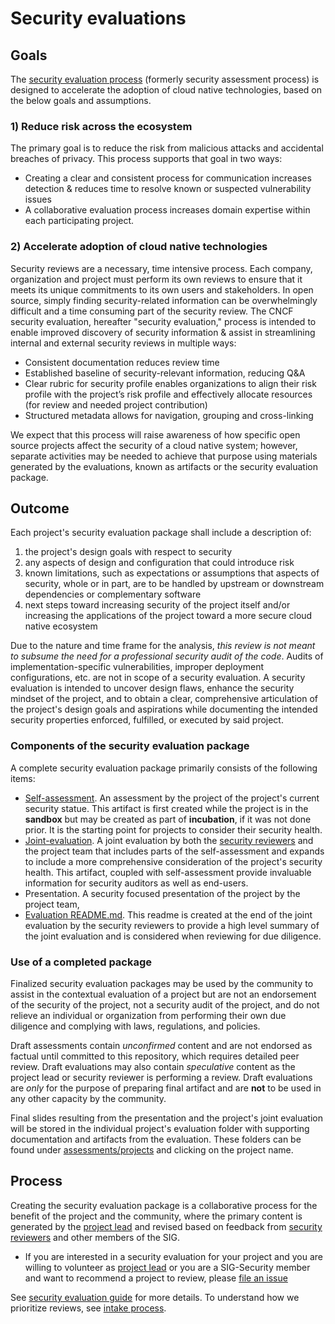 # Security evaluations

## Goals

The [security evaluation process](guide) (formerly security assessment process)
is designed to accelerate the adoption of cloud native technologies, based on
the below goals and assumptions.

### 1) Reduce risk across the ecosystem

The primary goal is to reduce the risk from malicious attacks and accidental
breaches of privacy. This process supports that goal in two ways:

   * Creating a clear and consistent process for communication increases detection &
     reduces time to resolve known or suspected vulnerability issues
   * A collaborative evaluation process increases domain expertise within each
     participating project.

### 2) Accelerate adoption of cloud native technologies

Security reviews are a necessary, time intensive process. Each company,
organization and project must perform its own reviews to ensure that it meets
its unique commitments to its own users and stakeholders. In open source, simply
finding security-related information can be overwhelmingly difficult and a time
consuming part of the security review. The CNCF security evaluation, hereafter
"security evaluation," process is intended to enable improved discovery of
security information & assist in streamlining internal and external security
reviews in multiple ways:

   * Consistent documentation reduces review time
   * Established baseline of security-relevant information, reducing Q&A
   * Clear rubric for security profile enables organizations to align their risk
     profile with the project’s risk profile and effectively allocate resources
     (for review and needed project contribution)
   * Structured metadata allows for navigation, grouping and cross-linking

We expect that this process will raise awareness of how specific open source
projects affect the security of a cloud native system; however, separate
activities may be needed to achieve that purpose using materials generated by
the evaluations, known as artifacts or the security evaluation package.

## Outcome

Each project's security evaluation package shall include a description of:
1. the project's design goals with respect to security
2. any aspects of design and configuration that could introduce risk
3. known limitations, such as expectations or assumptions that aspects of
   security, whole or in part, are to be handled by upstream or downstream
   dependencies or complementary software
4. next steps toward increasing security of the project itself and/or increasing
   the applications of the project toward a more secure cloud native ecosystem

Due to the nature and time frame for the analysis, *this review is not meant to
subsume the need for a professional security audit of the code*.  Audits of
implementation-specific vulnerabilities, improper deployment configurations, etc.
are not in scope of a security evaluation.  A security evaluation is intended to
uncover design flaws, enhance the security mindset of the project, and to obtain a
 clear, comprehensive articulation of the project's design goals and aspirations 
while documenting the intended security properties enforced, fulfilled, or executed
 by said project.

### Components of the security evaluation package

A complete security evaluation package primarily consists of the following
items:
* [Self-assessment](guide/self-assessment).  An assessment by the project of the project's current
  security statue.  This artifact is first created while the project is in the
**sandbox** but may be created as part of **incubation**, if it was not done
prior.  It is the starting point for projects to consider their security health.
* [Joint-evaluation](guide/joint-evaluation). A joint evaluation by both the [security
  reviewers](guide/security-reviewer) and the project team that includes parts
of the self-assessment and expands to include a more comprehensive consideration
of the project's security health.  This artifact, coupled with self-assessment
provide invaluable information for security auditors as well as end-users.
* Presentation. A security focused presentation of the project by the project
  team,
* [Evaluation README.md](guide/joint-readme-template). This readme is created at the end of the joint
  evaluation by the security reviewers to provide a high level summary of the
joint evaluation and is considered when reviewing for due diligence.

### Use of a completed package

Finalized security evaluation packages may be used by the community to assist in
the contextual evaluation of a project but are not an endorsement of the
security of the project, not a security audit of the project, and do not relieve
an individual or organization from performing their own due diligence and
complying with laws, regulations, and policies.

Draft assessments contain *unconfirmed* content and are not endorsed as factual 
until committed to this repository, which requires detailed peer review.  Draft 
evaluations may also contain *speculative* content as the project lead or security 
reviewer is performing a review.  Draft evaluations are *only* for the purpose 
of preparing final artifact and are **not** to be used in any other capacity by 
the community.

Final slides resulting from the presentation and the project's joint evaluation 
will be stored in the individual project's evaluation folder with supporting 
documentation and artifacts from the evaluation.  These folders can be found under
 [assessments/projects](projects/) and clicking on the project name.

## Process

Creating the security evaluation package is a collaborative process for the 
benefit of the project and the community, where the primary content is generated 
by the [project lead](guide/project-lead.md) and revised based on feedback from [security reviewers](guide/security-reviewer.md) 
and other members of the SIG.


* If you are interested in a security evaluation for your project and you are
  willing to volunteer as [project lead](guide/project-lead.md) or you are a
  SIG-Security member and want to recommend a project to review, please [file an
  issue](https://github.com/cncf/sig-security/issues/new?assignees=&labels=assessment&template=security-assessment.md&title=%5BAssessment%5D+Project+Name)

See [security evaluation guide](guide) for more details.  To understand how we
prioritize reviews, see [intake process](./intake-process.md).
